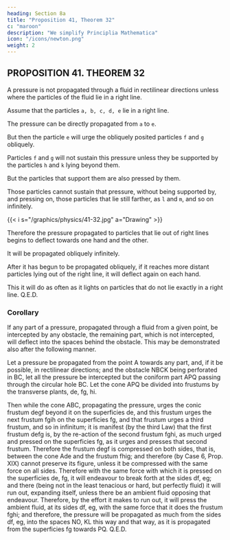 ```yaml
---
heading: Section 8a
title: "Proposition 41, Theorem 32"
c: "maroon"
description: "We simplify Principlia Mathematica"
icon: "/icons/newton.png"
weight: 2
---
```



## PROPOSITION 41. THEOREM 32

A pressure is not propagated through a fluid in rectilinear directions unless where the particles of the fluid lie in a right line.

Assume that the particles `a, b, c, d, e` lie in a right line.

The pressure can be directly propagated from `a` to `e`.

But then the particle `e` will urge the obliquely posited particles `f` and `g` obliquely.

Particles `f` and `g` will not sustain this pressure unless they be supported by the particles `h` and `k` lying beyond them.

But the particles that support them are also pressed by them.

Those particles cannot sustain that pressure, without being supported by, and pressing on, those particles that lie still farther, as `l` and `m`, and so on infinitely. 

{{< i s="/graphics/physics/41-32.jpg" a="Drawing" >}}



Therefore the pressure propagated to particles that lie out of right lines begins to deflect towards one hand and the other.

It will be propagated obliquely infinitely.

After it has begun to be propagated obliquely, if it reaches more distant particles lying out of the right line, it will deflect again on each hand.

This it will do as often as it lights on particles that do not lie exactly in a right line.   Q.E.D.


### Corollary

If any part of a pressure, propagated through a fluid from a given point, be intercepted by any obstacle, the remaining part, which is not intercepted, will deflect into the spaces behind the obstacle. This may be demonstrated also after the following manner.

Let a pressure be propagated from the point A towards any part, and, if it be possible, in rectilinear directions; and the obstacle NBCK being perforated in BC, let all the pressure be intercepted but the coniform part APQ passing through the circular hole BC. Let the cone APQ be divided into frustums by the transverse plants, de, fg, hi. 

Then while the cone ABC, propagating the pressure, urges the conic frustum degf beyond it on the superficies de, and this frustum urges the next frustum fgih on the superficies fg, and that frustum urges a third frustum, and so in infinitum; it is manifest (by the third Law) that the first frustum defg is, by the re-action of the second frustum fghi, as much urged and pressed on the superficies fg, as it urges and presses that second frustum. Therefore the frustum degf is compressed on both sides, that is, between the cone Ade and the frustum fhig; and therefore (by Case 6, Prop. XIX) cannot preserve its figure, unless it be compressed with the same force on all sides. Therefore with the same force with which it is pressed on the superficies de, fg, it will endeavour to break forth at the sides df, eg; and there (being not in the least tenacious or hard, but perfectly fluid) it will run out, expanding itself, unless there be an ambient fluid opposing that endeavour. Therefore, by the effort it makes to run out, it will press the ambient fluid, at its sides df, eg, with the same force that it does the frustum fghi; and therefore, the pressure will be propagated as much from the sides df, eg, into the spaces NO, KL this way and that way, as it is propagated from the superficies fg towards PQ.   Q.E.D.

